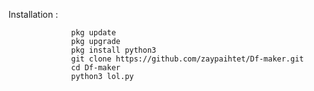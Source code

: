
Installation :

                  pkg update
                  pkg upgrade 
                  pkg install python3
                  git clone https://github.com/zaypaihtet/Df-maker.git
                  cd Df-maker
                  python3 lol.py
                  
                  
 
